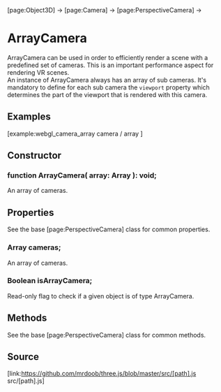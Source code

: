 [page:Object3D] → [page:Camera] → [page:PerspectiveCamera] →

# ArrayCamera

ArrayCamera can be used in order to efficiently render a scene with a
predefined set of cameras. This is an important performance aspect for
rendering VR scenes.  
An instance of ArrayCamera always has an array of sub cameras. It's mandatory
to define for each sub camera the `viewport` property which determines the
part of the viewport that is rendered with this camera.

## Examples

[example:webgl_camera_array camera / array ]

## Constructor

###  function ArrayCamera( array: Array ): void;

An array of cameras.

## Properties

See the base [page:PerspectiveCamera] class for common properties.

###  Array cameras;

An array of cameras.

###  Boolean isArrayCamera;

Read-only flag to check if a given object is of type ArrayCamera.

## Methods

See the base [page:PerspectiveCamera] class for common methods.

## Source

[link:https://github.com/mrdoob/three.js/blob/master/src/[path].js
src/[path].js]

